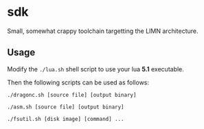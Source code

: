 # sdk

Small, somewhat crappy toolchain targetting the LIMN architecture.

## Usage

Modify the `./lua.sh` shell script to use your lua **5.1** executable.

Then the following scripts can be used as follows:

`./dragonc.sh [source file] [output binary]`

`./asm.sh [source file] [output binary]`

`./fsutil.sh [disk image] [command] ...`